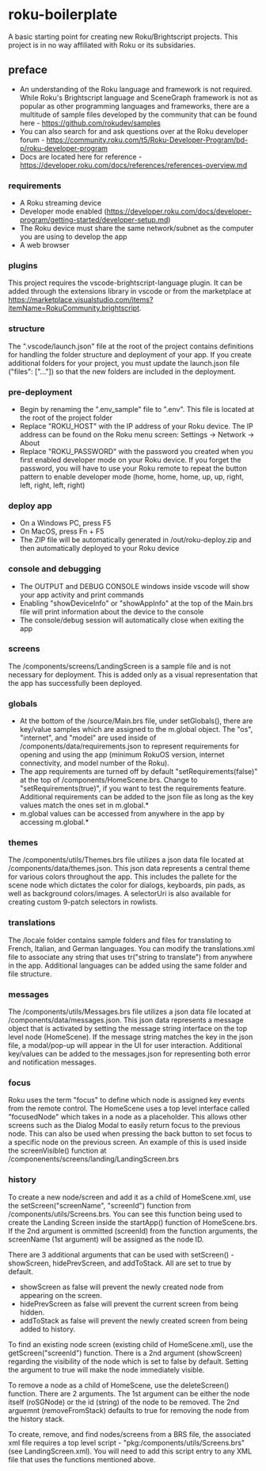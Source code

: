 # roku-boilerplate
A basic starting point for creating new Roku/Brightscript projects. This project is in no way affiliated with Roku or its subsidaries.

## preface
 - An understanding of the Roku language and framework is not required. While Roku's Brightscript language and SceneGraph framework is not as popular as other programming languages and frameworks, there are a multitude of sample files developed by the community that can be found here - https://github.com/rokudev/samples
 - You can also search for and ask questions over at the Roku developer forum - https://community.roku.com/t5/Roku-Developer-Program/bd-p/roku-developer-program
 - Docs are located here for reference - https://developer.roku.com/docs/references/references-overview.md

### requirements
 - A Roku streaming device
 - Developer mode enabled (https://developer.roku.com/docs/developer-program/getting-started/developer-setup.md)
 - The Roku device must share the same network/subnet as the computer you are using to develop the app
 - A web browser

### plugins
This project requires the vscode-brightscript-language plugin. It can be added through the extensions library in vscode or from the marketplace at https://marketplace.visualstudio.com/items?itemName=RokuCommunity.brightscript.

### structure
The ".vscode/launch.json" file at the root of the project contains definitions for handling the folder structure and deployment of your app. If you create additional folders for your project, you must update the launch.json file ("files": ["..."]) so that the new folders are included in the deployment.

### pre-deployment
 - Begin by renaming the ".env_sample" file to ".env". This file is located at the root of the project folder
 - Replace "ROKU_HOST" with the IP address of your Roku device. The IP address can be found on the Roku menu screen:  Settings -> Network -> About
 - Replace "ROKU_PASSWORD" with the password you created when you first enabled developer mode on your Roku device. If you forget the password, you will have to use your Roku remote to repeat the button pattern to enable developer mode (home, home, home, up, up, right, left, right, left, right)

### deploy app
 - On a Windows PC, press F5
 - On MacOS, press Fn + F5
 - The ZIP file will be automatically generated in /out/roku-deploy.zip and then automatically deployed to your Roku device

### console and debugging
 - The OUTPUT and DEBUG CONSOLE windows inside vscode will show your app activity and print commands
 - Enabling "showDeviceInfo" or "showAppInfo" at the top of the Main.brs file will print information about the device to the console
 - The console/debug session will automatically close when exiting the app

### screens
The /components/screens/LandingScreen is a sample file and is not necessary for deployment. This is added only as a visual representation that the app has successfully been deployed.

### globals
 - At the bottom of the /source/Main.brs file, under setGlobals(), there are key/value samples which are assigned to the m.global object. The "os", "internet", and "model" are used inside of /components/data/requirements.json to represent requirements for opening and using the app (minimum RokuOS version, internet connectivity, and model number of the Roku).
 - The app requirements are turned off by default "setRequirements(false)" at the top of /components/HomeScene.brs. Change to "setRequirements(true)", if you want to test the requirements feature. Additional requirements can be added to the json file as long as the key values match the ones set in m.global.*
 - m.global values can be accessed from anywhere in the app by accessing m.global.* 

### themes
The /components/utils/Themes.brs file utilizes a json data file located at /components/data/themes.json. This json data represents a central theme for various colors throughout the app. This includes the pallete for the scene node which dictates the color for dialogs, keyboards, pin pads, as well as background colors/images. A selectorUri is also available for creating custom 9-patch selectors in rowlists.

### translations
The /locale folder contains sample folders and files for translating to French, Italian, and German languages. You can modify the translations.xml file to associate any string that uses tr("string to translate") from anywhere in the app. Additional languages can be added using the same folder and file structure.

### messages
The /components/utils/Messages.brs file utilizes a json data file located at /components/data/messages.json. This json data represents a message object that is activated by setting the message string interface on the top level node (HomeScene). If the message string matches the key in the json file, a modal/pop-up will appear in the UI for user interaction. Additional key/values can be added to the messages.json for representing both error and notification messages.

### focus
Roku uses the term "focus" to define which node is assigned key events from the remote control. The HomeScene uses a top level interface called "focusedNode" which takes in a node as a placeholder. This allows other screens such as the Dialog Modal to easily return focus to the previous node. This can also be used when pressing the back button to set focus to a specific node on the previous screen. An example of this is used inside the screenVisible() function at /componenents/screens/landing/LandingScreen.brs

### history
To create a new node/screen and add it as a child of HomeScene.xml, use the setScreen("screenName", "screenId") function from /components/utils/Screens.brs. You can see this function being used to create the Landing Screen inside the startApp() function of HomeScene.brs. If the 2nd argument is ommitted (screenId) from the function arguments, the screenName (1st argument) will be assigned as the node ID.

There are 3 additional arguments that can be used with setScreen() - showScreen, hidePrevScreen, and addToStack. All are set to true by default. 
- showScreen as false will prevent the newly created node from appearing on the screen.
- hidePrevScreen as false will prevent the current screen from being hidden.
- addToStack as false will prevent the newly created screen from being added to history.

To find an existing node screen (existing child of HomeScene.xml), use the getScreen("screenId") function. There is a 2nd argument (showScreen) regarding the visibility of the node which is set to false by default. Setting the argument to true will make the node immediately visible.

To remove a node as a child of HomeScene, use the deleteScreen() function. There are 2 arguments. The 1st argument can be either the node itself (roSGNode) or the id (string) of the node to be removed. The 2nd arguemnt (removeFromStack) defaults to true for removing the node from the history stack.

To create, remove, and find nodes/screens from a BRS file, the associated xml file requires a top level script - "pkg:/components/utils/Screens.brs" (see LandingScreen.xml). You will need to add this script entry to any XML file that uses the functions mentioned above.